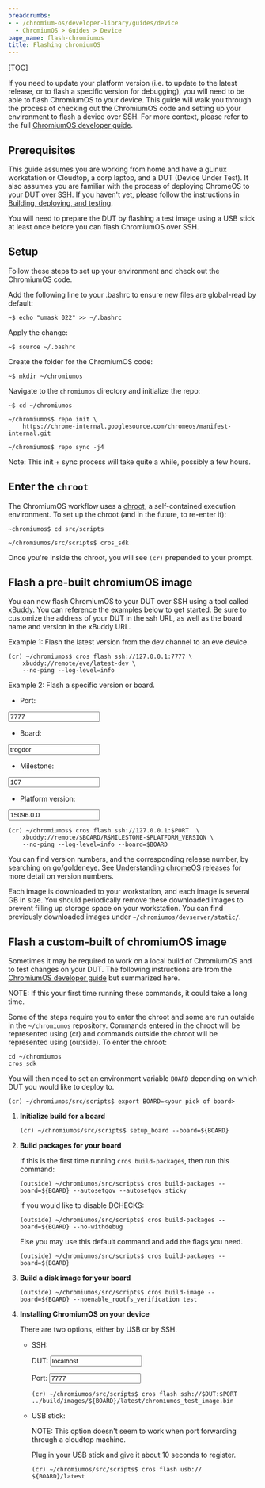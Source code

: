 ```yaml
---
breadcrumbs:
- - /chromium-os/developer-library/guides/device
  - ChromiumOS > Guides > Device
page_name: flash-chromiumos
title: Flashing chromiumOS
---
```


[TOC]

If you need to update your platform version (i.e. to update to the latest
release, or to flash a specific version for debugging), you will need to be able
to flash ChromiumOS to your device. This guide will walk you through the
process of checking out the ChromiumOS code and setting up your environment to
flash a device over SSH. For more context, please refer to the full
[ChromiumOS developer guide](https://www.chromium.org/chromium-os/developer-library/guides/development/developer-guide).

## Prerequisites

This guide assumes you are working from home and have a gLinux workstation or
Cloudtop, a corp laptop, and a DUT (Device Under Test). It also assumes you are
familiar with the process of deploying ChromeOS to your DUT over SSH. If you
haven't yet, please follow the instructions in
[Building, deploying, and testing](https://g3doc.corp.google.com/chrome/chromeos/system_services_team/dev_instructions/g3doc/developing.md).

You will need to prepare the DUT by flashing a test image using a USB stick at
least once before you can flash ChromiumOS over SSH.

## Setup

Follow these steps to set up your environment and check out the ChromiumOS
code.

Add the following line to your .bashrc to ensure new files are global-read by
default:

```shell
~$ echo "umask 022" >> ~/.bashrc
```

Apply the change:

```shell
~$ source ~/.bashrc
```

Create the folder for the ChromiumOS code:

```shell
~$ mkdir ~/chromiumos
```

Navigate to the `chromiumos` directory and initialize the repo:

```shell
~$ cd ~/chromiumos
```

```shell
~/chromiumos$ repo init \
    https://chrome-internal.googlesource.com/chromeos/manifest-internal.git
```

```shell
~/chromiumos$ repo sync -j4
```

Note: This init + sync process will take quite a while, possibly a few hours.

## Enter the `chroot`

The ChromiumOS workflow uses a [chroot](https://en.wikipedia.org/wiki/Chroot),
a self-contained execution environment. To set up the chroot (and in the future,
to re-enter it):

```shell
~chromiumos$ cd src/scripts
```

```shell
~/chromiumos/src/scripts$ cros_sdk
```

Once you're inside the chroot, you will see `(cr)` prepended to your prompt.

## Flash a pre-built chromiumOS image

You can now flash ChromiumOS to your DUT over SSH using a tool called
[xBuddy](https://www.chromium.org/chromium-os/developer-library/reference/tools/xbuddy).
You can reference the examples below to get started. Be sure to customize the
address of your DUT in the ssh URL, as well as the board name and version in the
xBuddy URL.

Example 1: Flash the latest version from the dev channel to an eve device.

```shell
(cr) ~/chromiumos$ cros flash ssh://127.0.0.1:7777 \
    xbuddy://remote/eve/latest-dev \
    --no-ping --log-level=info
```

Example 2: Flash a specific version or board.

* Port:
<input type="text" class="g3doc-ext-placeholder" placeholder="$PORT" value="7777">

* Board:
<input type="text" class="g3doc-ext-placeholder" placeholder="$BOARD" value="trogdor">

* Milestone:
<input type="text" class="g3doc-ext-placeholder" placeholder="$MILESTONE" value="107">

* Platform version:
<input type="text" class="g3doc-ext-placeholder" placeholder="$PLATFORM_VERSION" value="15096.0.0">

```shell
(cr) ~/chromiumos$ cros flash ssh://127.0.0.1:$PORT  \
    xbuddy://remote/$BOARD/R$MILESTONE-$PLATFORM_VERSION \
    --no-ping --log-level=info --board=$BOARD
```

You can find version numbers, and the corresponding release number, by searching
on go/goldeneye. See
[Understanding chromeOS releases](understanding_releases.md) for more detail on
version numbers.

Each image is downloaded to your workstation, and each image is several GB in
size. You should periodically remove these downloaded images to prevent filling
up storage space on your workstation. You can find previously downloaded images
under `~/chromiumos/devserver/static/`.

## Flash a custom-built of chromiumOS image

Sometimes it may be required to work on a local build of ChromiumOS and to test
changes on your DUT. The following instructions are from the
[ChromiumOS developer guide](https://www.chromium.org/chromium-os/developer-library/guides/development/developer-guide)
but summarized here.

NOTE: If this your first time running these commands, it could take a long time.

Some of the steps require you to enter the chroot and some are run outside in
the `~/chromiumos` repository. Commands entered in the chroot will be
represented using (cr) and commands outside the chroot will be represented using
(outside). To enter the chroot:

```shell
cd ~/chromiumos
cros_sdk
```

You will then need to set an environment variable `BOARD` depending on which DUT
you would like to deploy to.

```shell
(cr) ~/chromiumos/src/scripts$ export BOARD=<your pick of board>
```

1.  **Initialize build for a board**

    ```shell
    (cr) ~/chromiumos/src/scripts$ setup_board --board=${BOARD}
    ```

2.  **Build packages for your board**

    If this is the first time running `cros build-packages`, then run this
    command:

    ```shell
    (outside) ~/chromiumos/src/scripts$ cros build-packages --board=${BOARD} --autosetgov --autosetgov_sticky
    ```

    If you would like to disable DCHECKS:

    ```shell
    (outside) ~/chromiumos/src/scripts$ cros build-packages --board=${BOARD} --no-withdebug
    ```

    Else you may use this default command and add the flags you need.

    ```shell
    (outside) ~/chromiumos/src/scripts$ cros build-packages --board=${BOARD}
    ```

3.  **Build a disk image for your board**

    ```shell
    (outside) ~/chromiumos/src/scripts$ cros build-image --board=${BOARD} --noenable_rootfs_verification test
    ```

4.  **Installing ChromiumOS on your device**

    There are two options, either by USB or by SSH.

    *   SSH:

        DUT:
        <input type="text" class="g3doc-ext-placeholder" placeholder="$DUT" value="localhost">

        Port:
        <input type="text" class="g3doc-ext-placeholder" placeholder="$PORT" value="7777">

        ```shell
        (cr) ~/chromiumos/src/scripts$ cros flash ssh://$DUT:$PORT ../build/images/${BOARD}/latest/chromiumos_test_image.bin
        ```

    *   USB stick:

        NOTE: This option doesn't seem to work when port forwarding through a
        cloudtop machine.

        Plug in your USB stick and give it about 10 seconds to register.

        ```shell
        (cr) ~/chromiumos/src/scripts$ cros flash usb:// ${BOARD}/latest
        ```


